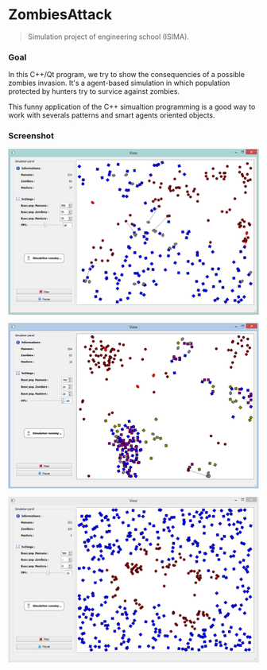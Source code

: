 ZombiesAttack
=============


> Simulation project of engineering school (ISIMA).


### Goal
In this C++/Qt program, we try to show the consequencies of a possible zombies invasion.
It's a agent-based simulation in which population protected by hunters try to survice against zombies.

This funny application of the C++ simualtion programming is a good way to work with severals patterns and smart agents oriented objects.

### Screenshot

![Alt text](/screenshots/sample_simulation.png "Sample agent-based simulation")

![Alt text](/screenshots/population_town.png "Population making town to protect themselves")

![Alt text](/screenshots/zombies_propagation.png "Propagation of zombies into human population")
